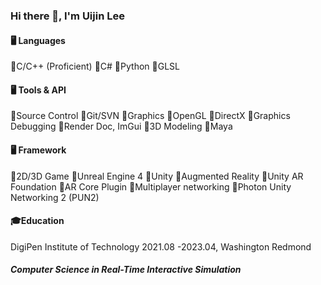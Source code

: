 ### Hi there 👋, I'm Uijin Lee

#### 🖥️ Languages
🔹C/C++ (Proficient)
🔹C#
🔹Python
🔹GLSL

#### 🖥️ Tools & API
🔹Source Control
  🔸Git/SVN
🔹Graphics
  🔸OpenGL
  🔸DirectX
🔹Graphics Debugging
  🔸Render Doc, ImGui
🔹3D Modeling
  🔸Maya

#### 🖥️ Framework
🔹2D/3D Game
  🔸Unreal Engine 4
  🔸Unity
🔹Augmented Reality
  🔸Unity AR Foundation
  🔸AR Core Plugin
🔹Multiplayer networking
  🔸Photon Unity Networking 2 (PUN2)

#### 🎓Education
  DigiPen Institute of Technology
  2021.08 -2023.04, Washington Redmond

  ##### Computer Science in Real-Time Interactive Simulation
<!--
**u1zz1n/u1zz1n** is a ✨ _special_ ✨ repository because its `README.md` (this file) appears on your GitHub profile.

Here are some ideas to get you started:

- 🔭 I’m currently working on ...
- 🌱 I’m currently learning ...
- 👯 I’m looking to collaborate on ...
- 🤔 I’m looking for help with ...
- 💬 Ask me about ...
- 📫 How to reach me: ...
- 😄 Pronouns: ...
- ⚡ Fun fact: ...
-->
